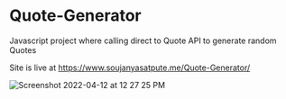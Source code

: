 # Quote-Generator
Javascript project where calling direct to Quote API to generate random Quotes

Site is live at 
https://www.soujanyasatpute.me/Quote-Generator/

![Screenshot 2022-04-12 at 12 27 25 PM](https://user-images.githubusercontent.com/99108578/162899384-d4c54620-bc3d-4047-ac85-c9e2102d9d29.png)
